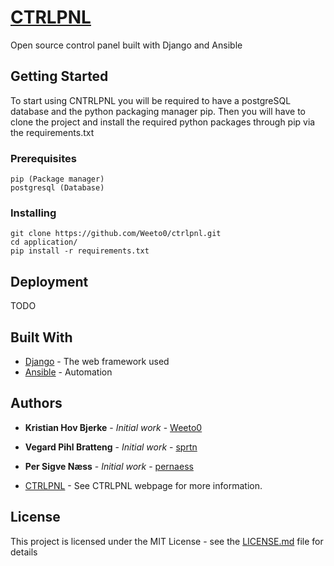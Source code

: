 # [CTRLPNL](https://ctrlpnl.no)

Open source control panel built with Django and Ansible

## Getting Started

To start using CNTRLPNL you will be required to have a postgreSQL database and the python packaging manager pip.
Then you will have to clone the project and install the required python packages through pip via the requirements.txt


### Prerequisites

```
pip (Package manager)
postgresql (Database)
```

### Installing

```
git clone https://github.com/Weeto0/ctrlpnl.git
cd application/
pip install -r requirements.txt
```


## Deployment

TODO

## Built With

* [Django](https://github.com/django/django) - The web framework used
* [Ansible](https://github.com/ansible/ansible) - Automation

## Authors

* **Kristian Hov Bjerke** - *Initial work* - [Weeto0](https://github.com/Weeto0)
* **Vegard Pihl Bratteng** - *Initial work* - [sprtn](https://github.com/sprtn)
* **Per Sigve Næss** - *Initial work* - [pernaess](https://github.com/pernaess)

* [CTRLPNL](https://ctrlpnl.no) - See CTRLPNL webpage for more information.

## License

This project is licensed under the MIT License - see the [LICENSE.md](LICENSE.md) file for details

